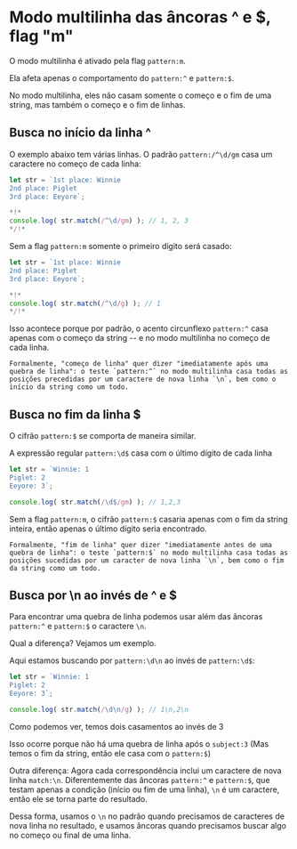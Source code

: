 # Modo multilinha das âncoras ^ e $, flag "m"

O modo multilinha é ativado pela flag `pattern:m`.

Ela afeta apenas o comportamento do `pattern:^` e `pattern:$`.

No modo multilinha, eles não casam somente o começo e o fim de uma string, mas também o começo e o fim de linhas.

## Busca no início da linha ^

O exemplo abaixo tem várias linhas. O padrão `pattern:/^\d/gm` casa um caractere no começo de cada linha:

```js run
let str = `1st place: Winnie
2nd place: Piglet
3rd place: Eeyore`;

*!*
console.log( str.match(/^\d/gm) ); // 1, 2, 3
*/!*
```

Sem a flag `pattern:m` somente o primeiro dígito será casado:

```js run
let str = `1st place: Winnie
2nd place: Piglet
3rd place: Eeyore`;

*!*
console.log( str.match(/^\d/g) ); // 1
*/!*
```

Isso acontece porque por padrão, o acento circunflexo `pattern:^` casa apenas com o começo da string -- e no modo multilinha no começo de cada linha.

```smart
Formalmente, "começo de linha" quer dizer "imediatamente após uma quebra de linha": o teste `pattern:^` no modo multilinha casa todas as posições precedidas por um caractere de nova linha `\n`, bem como o início da string como um todo.
```

## Busca no fim da linha $

O cifrão `pattern:$` se comporta de maneira similar.

A expressão regular `pattern:\d$` casa com o último dígito de cada linha

```js run
let str = `Winnie: 1
Piglet: 2
Eeyore: 3`;

console.log( str.match(/\d$/gm) ); // 1,2,3
```

Sem a flag `pattern:m`, o cifrão `pattern:$` casaria apenas com o fim da string inteira, então apenas o último dígito seria encontrado.

```smart
Formalmente, "fim de linha" quer dizer "imediatamente antes de uma quebra de linha": o teste `pattern:$` no modo multilinha casa todas as posições sucedidas por um caracter de nova linha `\n`, bem como o fim da string como um todo.
```

## Busca por \n ao invés de ^ e $

Para encontrar uma quebra de linha podemos usar além das âncoras `pattern:^` e `pattern:$` o caractere `\n`.

Qual a diferença? Vejamos um exemplo.

Aqui estamos buscando por `pattern:\d\n` ao invés de `pattern:\d$`:

```js run
let str = `Winnie: 1
Piglet: 2
Eeyore: 3`;

console.log( str.match(/\d\n/g) ); // 1\n,2\n
```

Como podemos ver, temos dois casamentos ao invés de 3

Isso ocorre porque não há uma quebra de linha após o `subject:3` (Mas temos o fim da string, então ele casa com o `pattern:$`)

Outra diferença: Agora cada correspondência inclui um caractere de nova linha `match:\n`. Diferentemente das âncoras `pattern:^` e `pattern:$`, que testam apenas a condição (início ou fim de uma linha), `\n` é um caractere, então ele se torna parte do resultado.

Dessa forma, usamos o `\n` no padrão quando precisamos de caracteres de nova linha no resultado, e usamos âncoras quando precisamos buscar algo no começo ou final de uma linha.
